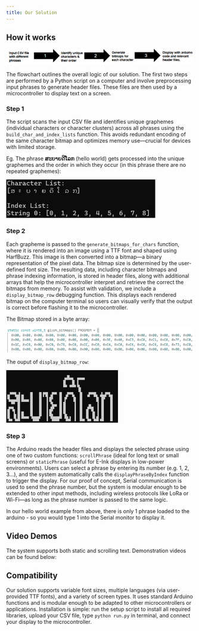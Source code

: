 ```yaml
---
title: Our Solution
---
```

## How it works
<img src="assets/flowchart.png" alt="System Flowchart" width="700"/>

The flowchart outlines the overall logic of our solution. The first two steps are performed by a Python script on a computer and involve preprocessing input phrases to generate header files. These files are then used by a microcontroller to display text on a screen.


### Step 1
The script scans the input CSV file and identifies unique graphemes (individual characters or character clusters) across all phrases using the `build_char_and_index_lists` function. This avoids redundant encoding of the same character bitmap and optimizes memory use—crucial for devices with limited storage.

Eg. The phrase **ສະບາຍດີໂລກ** (hello world) gets processed into the unique graphemes and the order in which they occur (in this phrase there are no repeated graphemes):

<img src="assets/step1.png" alt="Step 1" width="400"/>


### Step 2
Each grapheme is passed to the `generate_bitmaps_for_chars` function, where it is rendered into an image using a TTF font and shaped using HarfBuzz. This image is then converted into a bitmap—a binary representation of the pixel data. The bitmap size is determined by the user-defined font size. The resulting data, including character bitmaps and phrase indexing information, is stored in header files, along with additional arrays that help the microcontroller interpret and retrieve the correct the bitmaps from memory. To assist with validation, we include a `display_bitmap_row` debugging function. This displays each rendered bitmap on the computer terminal so users can visually verify that the output is correct before flashing it to the microcontroller.

The Bitmap stored in a byte array:

<img src="assets/step2_bitmaps.png" alt="Bitmap Header" width="800">

The ouput of `display_bitmap_row`:

<img src="assets/step2_debug.png" alt="Debug Output" width="300"/>


### Step 3 
The Arduino reads the header files and displays the selected phrase using one of two custom functions: `scrollPhrase` (ideal for long text or small screens) or `staticPhrase` (useful for E-Ink displays in low-power environments). Users can select a phrase by entering its number (e.g. 1, 2, 3...), and the system automatically calls the `displayPhraseByIndex` function to trigger the display. For our proof of concept, Serial communication is used to send the phrase number, but the system is modular enough to be extended to other input methods, including wireless protocols like LoRa or Wi-Fi—as long as the phrase number is passed to the same logic.

In our hello world example from above, there is only 1 phrase loaded to the arduino - so you would type 1 into the Serial monitor to display it.

## Video Demos
The system supports both static and scrolling text. Demonstration videos can be found below:

## Compatibility
Our solution supports variable font sizes, multiple languages (via user-provided TTF fonts), and a variety of screen types. It uses standard Arduino functions and is modular enough to be adapted to other microcontrollers or applications. Installation is simple: run the setup script to install all required libraries, upload your CSV file,  type `python run.py` in terminal, and connect your display to the microcontroller.

